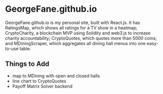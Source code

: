 # GeorgeFane.github.io

GeorgeFane.github.io is my personal site, built with React.js. It has RatingsMap, which shows all ratings for a TV show in a heatmap; CryptoCharity, a blockchain MVP using Solidity and web3.js to increase charity accountability; CryptoQuotes, which quotes more than 5000 coins; and MDiningScraper, which aggregates all dining hall menus into one easy-to-use table.

## Things to Add

* map to MDining with open and closed halls
* line chart to CryptoQuotes
* Payoff Matrix Solver backend
